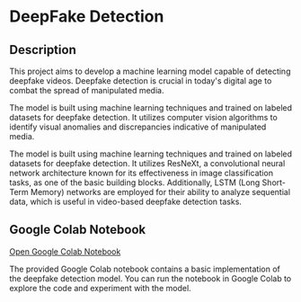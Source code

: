 # DeepFake Detection

## Description

This project aims to develop a machine learning model capable of detecting deepfake videos. Deepfake detection is crucial in today's digital age to combat the spread of manipulated media.

The model is built using machine learning techniques and trained on labeled datasets for deepfake detection. It utilizes computer vision algorithms to identify visual anomalies and discrepancies indicative of manipulated media.



The model is built using machine learning techniques and trained on labeled datasets for deepfake detection. It utilizes ResNeXt, a convolutional neural network architecture known for its effectiveness in image classification tasks, as one of the basic building blocks. Additionally, LSTM (Long Short-Term Memory) networks are employed for their ability to analyze sequential data, which is useful in video-based deepfake detection tasks.




## Google Colab Notebook

[Open Google Colab Notebook](https://colab.research.google.com/drive/1qxcmhEtRxyb0Bjr_Bv5EHGSyftfMR_hQ?usp=sharing)

The provided Google Colab notebook contains a basic implementation of the deepfake detection model. You can run the notebook in Google Colab to explore the code and experiment with the model.


